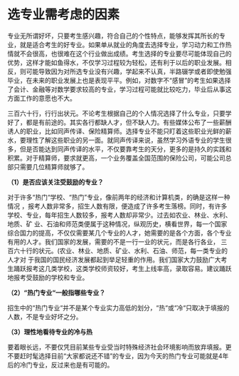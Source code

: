 # 选专业需考虑的因素

专业无所谓好坏，只要考生感兴趣，符合自己的个性特点，能够发挥其所长的专业，就是适合考生的好专业。如果单从就业的角度去选择专业，学习动力和工作热情就不会很高，也很难在这个行业做出成绩。考生选择的专业要尽可能体现自己的优势，这样才能如鱼得水，不仅学习过程较为轻松，还有利于以后的职业发展。相反，则可能导致因为对所选专业没有兴趣，学起来不认真，半路辍学或者即使勉强毕业，在未来的职业发展上也是表现平平。例如，对数字不“感冒”的考生如果选择了会计、金融等对数学要求较高的专业，学习过程可能就比较吃力，毕业后从事这方面工作的意愿也不大。

三百六十行，行行出状元。不论考生根据自己的个人情况选择了什么专业，只要学好了，都是有前途的。其实各行都缺人才，但不缺人力。有些媒体公布了一些薪酬诱人的职业，比如同声传译、保险精算师。选择专业不能只盯着这些职业光鲜的薪水，要理性了解这些职业的另一面。就同声传译来说，虽然学习外语专业的学生很多，但是否能达到同声传译的水平，不仅要靠考生的天分，更多的是持久的实践和积累。对于精算师，要求就更高，一个业务覆盖全国范围的保险公司，可能公司总部只需要几位精算师就够了。

**（1）是否应该关注受鼓励的专业？**

对于许多“热门“学校、“热门”专业，像前两年的经济和计算机类，的确是这样一种情况 ，报考人数非常多，招生人数有限，便造成了许多考生落榜。同时，有许多学校、专业，每年招生人数较多，报考人数却非常少。过去如农业、林业、水利、地质、矿 业、石油和师范类便属于这种情况，纵观历史，横看世界，每一个国家综合国力的提高，不仅仅需要某几个专业的人才，她需要的是各个方面，各个专业有用的人才。我们国家的发展，需要的不是一行一业的状元，而是各行各业， 三百六十行的状元。(农业、林业、地质、矿业、水利、石油、师范，每一类专业的人才对 于我国的国民经济发展都起到举足轻重的作用。我们国家大力鼓励广大考生踊跃报考这几类学校，这类学校师资较好，考生上线率高，录取容易。建议踊跃地报考受鼓励的学校和专业。

**（2）“热门专业“一般指哪些专业？**

招生中的“热门专业“并不是某个专业实力高低的划分，“热“或“冷“只取决于填报的人数，不是专业好坏之分。

**（3）理性地看待专业的冷与热**

要着眼长远，不要仅凭目前某些专业受当时特殊经济社会环境影响而放弃填报。更不要赶时髦选择目前“大家都说还不错”的专业，因为今天的热门专业可能就是4年后的冷门专业，反过来也是有可能的。